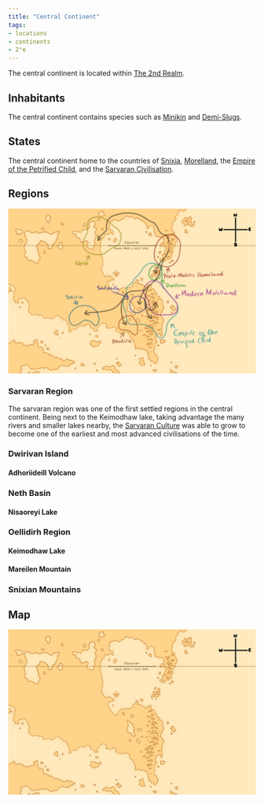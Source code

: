 ```yaml
---
title: "Central Continent"
tags:
- locations
- continents
- 2°e
---
```

The central continent is located within [The 2nd Realm](locations/2nd-realm/2nd-realm.md).

## Inhabitants
The central continent contains species such as [Minikin](fauna/2nd-realm/mammalia/minikin/minikin.md) and [Demi-Slugs](fauna/2nd-realm/demi-slugs/demi-slugs.md).

## States
The central continent home to the countries of [Snixia](cultures/snixian/snixia/snixia.md), [Morelland](cultures/morellic/morelland/morelland.md), the [Empire of the Petrified Child](cultures/morellic/stonechild-empire/empire-of-the-petrified-child.md), and the [Sarvaran Civilisation](cultures/morellic/sarvara/sarvara.md).

## Regions
![](images/migration_map.png)
### Sarvaran Region
The sarvaran region was one of the first settled regions in the central continent. Being next to the Keimodhaw lake, taking advantage the many rivers and smaller lakes nearby, the [Sarvaran Culture](cultures/morellic/sarvara/sarvara.md) was able to grow to become one of the earliest and most advanced civilisations of the time.

### Dwirivan Island


#### Adhoriideill Volcano


### Neth Basin


#### Nisaoreyi Lake


### Oellidirh Region


#### Keimodhaw Lake


#### Mareilen Mountain


### Snixian Mountains


## Map
![Unfinished Map of the Central Continent, featuring the equatorial lakes, the Morellic Mountains, but unfortunately missing the Snixian mountains. It also shows a compass, an equator line, and the Sarvaran Peninsula](images/central_map.jpeg)